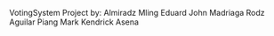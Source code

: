 VotingSystem
Project by:
Almiradz Mling
Eduard John Madriaga
Rodz Aguilar Piang
Mark Kendrick Asena
